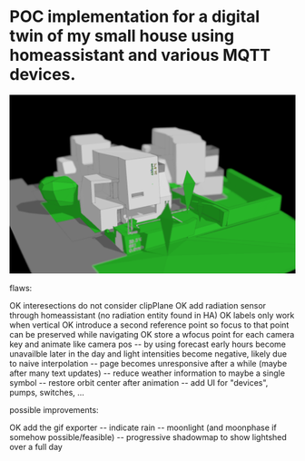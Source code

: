 # POC implementation for a digital twin of my small house using homeassistant and various MQTT devices.

![dashboard](images/ha_dashboard_01.png)

flaws:

OK interesections do not consider clipPlane
OK add radiation sensor through homeassistant (no radiation entity found in HA)
OK labels only work when vertical
OK introduce a second reference point so focus to that point can be preserved while navigating
OK store a wfocus point for each camera key and animate like camera pos
-- by using forecast early hours become unavailble later in the day and light intensities become negative, likely due to naive interpolation
-- page becomes unresponsive after a while (maybe after many text updates)
-- reduce weather information to maybe a single symbol
-- restore orbit center after animation
-- add UI for "devices", pumps, switches, ...

possible improvements:

OK add the gif exporter
-- indicate rain
-- moonlight (and moonphase if somehow possible/feasible)
-- progressive shadowmap to show lightshed over a full day
